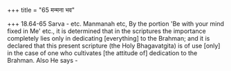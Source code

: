 +++
title = "65 मन्मना भव"

+++
18.64-65 Sarva - etc. Manmanah etc, By the portion 'Be with your mind
fixed in Me' etc., it is determined that in the scriptures the
importance completely lies only in dedicating \[everything\] to the
Brahman; and it is declared that this present scripture (the Holy
Bhagavatgita) is of use \[only\] in the case of one who cultivates \[the
attitude of\] dedication to the Brahman. Also He says -
